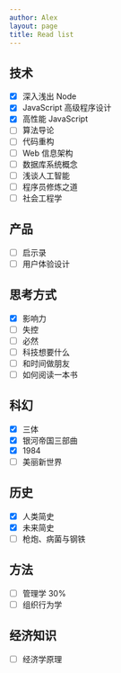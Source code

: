 ```yaml
---
author: Alex
layout: page
title: Read list
---
```


## 技术

- [x] 深入浅出 Node
- [x] JavaScript 高级程序设计
- [x] 高性能 JavaScript
- [ ] 算法导论
- [ ] 代码重构
- [ ] Web 信息架构
- [ ] 数据库系统概念
- [ ] 浅谈人工智能
- [ ] 程序员修炼之道
- [ ] 社会工程学

## 产品

- [ ] 启示录
- [ ] 用户体验设计

## 思考方式

- [x] 影响力
- [ ] 失控
- [ ] 必然
- [ ] 科技想要什么
- [ ] 和时间做朋友
- [ ] 如何阅读一本书

## 科幻

- [x] 三体
- [x] 银河帝国三部曲
- [x] 1984
- [ ] 美丽新世界

## 历史

- [x] 人类简史
- [x] 未来简史
- [ ] 枪炮、病菌与钢铁

## 方法

- [ ] 管理学 30%
- [ ] 组织行为学

## 经济知识

- [ ] 经济学原理
